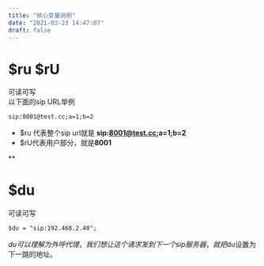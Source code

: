```yaml
---
title: "核心变量说明"
date: "2021-03-23 14:47:07"
draft: false
---
```


# $ru $rU
可读可写<br />以下面的sip URL举例
```html
sip:8001@test.cc;a=1;b=2
```

- $ru 代表整个sip url就是 **sip:8001@test.cc;a=1;b=2**
- $rU代表用户部分，就是**8001**

**

# $du
可读可写
```html
$du = "sip:192.468.2.40";
```
$du可以理解为外呼代理，我们想让这个请求发到下一个sip服务器，就把$du设置为下一跳的地址。

